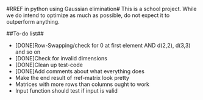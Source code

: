 #RREF in python using Gaussian elimination#
This is a school project. While we do intend to optimize as much as possible, do not expect it to outperform anything.

##To-do list##
* [DONE]Row-Swapping/check for 0 at first element AND d(2,2), d(3,3) and so on
* [DONE]Check for invalid dimensions
* [DONE]Clean up test-code
* [DONE]Add comments about what everything does
* Make the end result of rref-matrix look pretty
* Matrices with more rows than columns ought to work
* Input function should test if input is valid